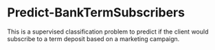 # Predict-BankTermSubscribers
This is a supervised classification problem to predict if the client would subscribe to a term deposit based on a marketing campaign.
